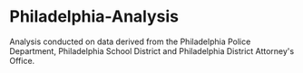 # Philadelphia-Analysis
Analysis conducted on data derived from the Philadelphia Police Department, Philadelphia School District and Philadelphia District Attorney's Office.
